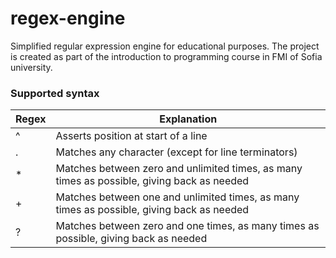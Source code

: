 # regex-engine

Simplified regular expression engine for educational purposes. The project is created as part of the introduction to programming course in FMI of Sofia university.

### Supported syntax

| Regex    | Explanation                                         |
|----------|-----------------------------------------------------|
| ^        | Asserts position at start of a line                 |
| .        | Matches any character (except for line terminators) |
| *        | Matches between zero and unlimited times, as many times as possible, giving back as needed |
| +        | Matches between one and unlimited times, as many times as possible, giving back as needed  |
| ?        | Matches between zero and one times, as many times as possible, giving back as needed       |
